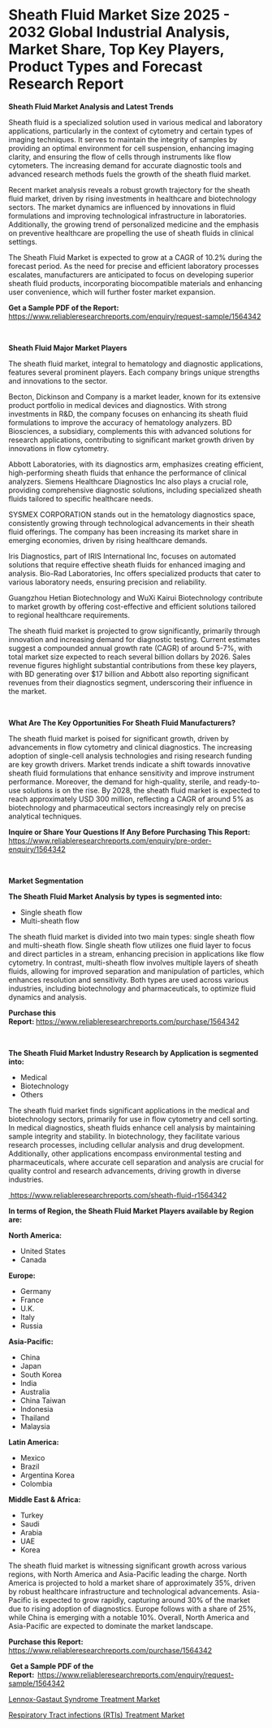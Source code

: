 <p><h1>Sheath Fluid Market Size 2025 - 2032 Global Industrial Analysis, Market Share, Top Key Players, Product Types and Forecast Research Report</h1></p><p><strong>Sheath Fluid Market Analysis and Latest Trends</strong></p>
<p><p>Sheath fluid is a specialized solution used in various medical and laboratory applications, particularly in the context of cytometry and certain types of imaging techniques. It serves to maintain the integrity of samples by providing an optimal environment for cell suspension, enhancing imaging clarity, and ensuring the flow of cells through instruments like flow cytometers. The increasing demand for accurate diagnostic tools and advanced research methods fuels the growth of the sheath fluid market.</p><p>Recent market analysis reveals a robust growth trajectory for the sheath fluid market, driven by rising investments in healthcare and biotechnology sectors. The market dynamics are influenced by innovations in fluid formulations and improving technological infrastructure in laboratories. Additionally, the growing trend of personalized medicine and the emphasis on preventive healthcare are propelling the use of sheath fluids in clinical settings.</p><p>The Sheath Fluid Market is expected to grow at a CAGR of 10.2% during the forecast period. As the need for precise and efficient laboratory processes escalates, manufacturers are anticipated to focus on developing superior sheath fluid products, incorporating biocompatible materials and enhancing user convenience, which will further foster market expansion.</p></p>
<p><strong>Get a Sample PDF of the Report:&nbsp;</strong> <a href="https://www.reliableresearchreports.com/enquiry/request-sample/1564342?utm_campaign=2219&utm_medium=2&utm_source=Github&utm_content=ia&utm_term=03032025&utm_id=sheath-fluid">https://www.reliableresearchreports.com/enquiry/request-sample/1564342</a></p>
<p>&nbsp;</p>
<p><strong>Sheath Fluid Major Market Players</strong></p>
<p><p>The sheath fluid market, integral to hematology and diagnostic applications, features several prominent players. Each company brings unique strengths and innovations to the sector.</p><p>Becton, Dickinson and Company is a market leader, known for its extensive product portfolio in medical devices and diagnostics. With strong investments in R&D, the company focuses on enhancing its sheath fluid formulations to improve the accuracy of hematology analyzers. BD Biosciences, a subsidiary, complements this with advanced solutions for research applications, contributing to significant market growth driven by innovations in flow cytometry.</p><p>Abbott Laboratories, with its diagnostics arm, emphasizes creating efficient, high-performing sheath fluids that enhance the performance of clinical analyzers. Siemens Healthcare Diagnostics Inc also plays a crucial role, providing comprehensive diagnostic solutions, including specialized sheath fluids tailored to specific healthcare needs.</p><p>SYSMEX CORPORATION stands out in the hematology diagnostics space, consistently growing through technological advancements in their sheath fluid offerings. The company has been increasing its market share in emerging economies, driven by rising healthcare demands.</p><p>Iris Diagnostics, part of IRIS International Inc, focuses on automated solutions that require effective sheath fluids for enhanced imaging and analysis. Bio-Rad Laboratories, Inc offers specialized products that cater to various laboratory needs, ensuring precision and reliability.</p><p>Guangzhou Hetian Biotechnology and WuXi Kairui Biotechnology contribute to market growth by offering cost-effective and efficient solutions tailored to regional healthcare requirements.</p><p>The sheath fluid market is projected to grow significantly, primarily through innovation and increasing demand for diagnostic testing. Current estimates suggest a compounded annual growth rate (CAGR) of around 5-7%, with total market size expected to reach several billion dollars by 2026. Sales revenue figures highlight substantial contributions from these key players, with BD generating over $17 billion and Abbott also reporting significant revenues from their diagnostics segment, underscoring their influence in the market.</p></p>
<p>&nbsp;</p>
<p><strong>What Are The Key Opportunities For Sheath Fluid Manufacturers?</strong></p>
<p><p>The sheath fluid market is poised for significant growth, driven by advancements in flow cytometry and clinical diagnostics. The increasing adoption of single-cell analysis technologies and rising research funding are key growth drivers. Market trends indicate a shift towards innovative sheath fluid formulations that enhance sensitivity and improve instrument performance. Moreover, the demand for high-quality, sterile, and ready-to-use solutions is on the rise. By 2028, the sheath fluid market is expected to reach approximately USD 300 million, reflecting a CAGR of around 5% as biotechnology and pharmaceutical sectors increasingly rely on precise analytical techniques.</p></p>
<p><strong>Inquire or Share Your Questions If Any Before Purchasing This Report:</strong> <a href="https://www.reliableresearchreports.com/enquiry/pre-order-enquiry/1564342?utm_campaign=2219&utm_medium=2&utm_source=Github&utm_content=ia&utm_term=03032025&utm_id=sheath-fluid">https://www.reliableresearchreports.com/enquiry/pre-order-enquiry/1564342</a></p>
<p>&nbsp;</p>
<p><strong>Market Segmentation</strong></p>
<p><strong>The Sheath Fluid Market Analysis by types is segmented into:</strong></p>
<p><ul><li>Single sheath flow</li><li>Multi-sheath flow</li></ul></p>
<p><p>The sheath fluid market is divided into two main types: single sheath flow and multi-sheath flow. Single sheath flow utilizes one fluid layer to focus and direct particles in a stream, enhancing precision in applications like flow cytometry. In contrast, multi-sheath flow involves multiple layers of sheath fluids, allowing for improved separation and manipulation of particles, which enhances resolution and sensitivity. Both types are used across various industries, including biotechnology and pharmaceuticals, to optimize fluid dynamics and analysis.</p></p>
<p><strong>Purchase this Report:&nbsp;</strong><a href="https://www.reliableresearchreports.com/purchase/1564342?utm_campaign=2219&utm_medium=2&utm_source=Github&utm_content=ia&utm_term=03032025&utm_id=sheath-fluid">https://www.reliableresearchreports.com/purchase/1564342</a></p>
<p>&nbsp;</p>
<p><strong>The Sheath Fluid Market Industry Research by Application is segmented into:</strong></p>
<p><ul><li>Medical</li><li>Biotechnology</li><li>Others</li></ul></p>
<p><p>The sheath fluid market finds significant applications in the medical and biotechnology sectors, primarily for use in flow cytometry and cell sorting. In medical diagnostics, sheath fluids enhance cell analysis by maintaining sample integrity and stability. In biotechnology, they facilitate various research processes, including cellular analysis and drug development. Additionally, other applications encompass environmental testing and pharmaceuticals, where accurate cell separation and analysis are crucial for quality control and research advancements, driving growth in diverse industries.</p></p>
<p><a href="https://www.reliableresearchreports.com/sheath-fluid-r1564342?utm_campaign=2219&utm_medium=2&utm_source=Github&utm_content=ia&utm_term=03032025&utm_id=sheath-fluid">&nbsp;https://www.reliableresearchreports.com/sheath-fluid-r1564342</a></p>
<p><strong>In terms of Region, the Sheath Fluid Market Players available by Region are:</strong></p>
<p>
    <p> <strong> North America: </strong>
        <ul>
            <li>United States</li>
            <li>Canada</li>
        </ul>
        </p> 
    <p> <strong> Europe: </strong>
        <ul>
            <li>Germany</li>
            <li>France</li>
            <li>U.K.</li>
            <li>Italy</li>
            <li>Russia</li>
        </ul>
        </p> 
    <p> <strong> Asia-Pacific: </strong>
        <ul>
            <li>China</li>
            <li>Japan</li>
            <li>South Korea</li>
            <li>India</li>
            <li>Australia</li>
            <li>China Taiwan</li>
            <li>Indonesia</li>
            <li>Thailand</li>
            <li>Malaysia</li>
        </ul>
        </p> 
    <p> <strong> Latin America: </strong>
        <ul>
            <li>Mexico</li>
            <li>Brazil</li>
            <li>Argentina Korea</li>
            <li>Colombia</li>
        </ul>
        </p> 
    <p> <strong> Middle East & Africa: </strong>
        <ul>
            <li>Turkey</li>
            <li>Saudi</li>
            <li>Arabia</li>
            <li>UAE</li>
            <li>Korea</li>
        </ul>
    </p>
    </p>
<p><p>The sheath fluid market is witnessing significant growth across various regions, with North America and Asia-Pacific leading the charge. North America is projected to hold a market share of approximately 35%, driven by robust healthcare infrastructure and technological advancements. Asia-Pacific is expected to grow rapidly, capturing around 30% of the market due to rising adoption of diagnostics. Europe follows with a share of 25%, while China is emerging with a notable 10%. Overall, North America and Asia-Pacific are expected to dominate the market landscape.</p></p>
<p><strong>Purchase this Report: </strong><a href="https://www.reliableresearchreports.com/purchase/1564342?utm_campaign=2219&utm_medium=2&utm_source=Github&utm_content=ia&utm_term=03032025&utm_id=sheath-fluid">https://www.reliableresearchreports.com/purchase/1564342</a></p>
<p>&nbsp;<strong>Get a Sample PDF of the Report:&nbsp;&nbsp;</strong><a href="https://www.reliableresearchreports.com/enquiry/request-sample/1564342?utm_campaign=2219&utm_medium=2&utm_source=Github&utm_content=ia&utm_term=03032025&utm_id=sheath-fluid">https://www.reliableresearchreports.com/enquiry/request-sample/1564342</a></p>
<p><strong></strong></p>
<p><p><a href="https://github.com/dayaanapis5/Market-Research-Report-List-1/blob/main/lennox-gastaut-syndrome-treatment-market.md?utm_campaign=2219&utm_medium=2&utm_source=Github&utm_content=ia&utm_term=03032025&utm_id=sheath-fluid">Lennox-Gastaut Syndrome Treatment Market</a></p><p><a href="https://github.com/ubavicachida/Market-Research-Report-List-1/blob/main/respiratory-tract-infections-rtis-treatment-market.md?utm_campaign=2219&utm_medium=2&utm_source=Github&utm_content=ia&utm_term=03032025&utm_id=sheath-fluid">Respiratory Tract infections (RTIs) Treatment Market</a></p></p>